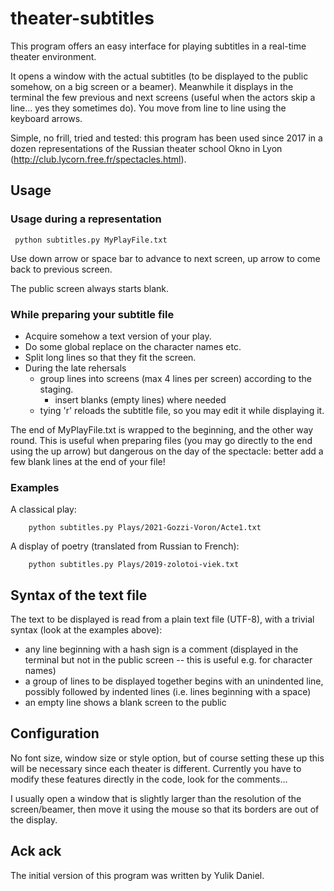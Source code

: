 # theater-subtitles

This program offers an easy interface for playing subtitles in a real-time theater environment.

It opens a window with the actual subtitles (to be displayed to the public somehow, on a big screen or a beamer). Meanwhile it displays in the terminal the few previous and next screens (useful when the actors skip a line... yes they sometimes do). You move from line to line using the keyboard arrows.

Simple, no frill, tried and tested: this program has been used since 2017 in a dozen representations of the Russian theater school Okno in Lyon (http://club.lycorn.free.fr/spectacles.html).


## Usage

### Usage during a representation

	 python subtitles.py MyPlayFile.txt

Use down arrow or space bar to advance to next screen, up arrow to come back to previous screen. 

The public screen always starts blank.

### While preparing your subtitle file

- Acquire somehow a text version of your play.
- Do some global replace on the character names etc.
- Split long lines so that they fit the screen.
- During the late rehersals 
  - group lines into screens (max 4 lines per screen) according to the staging.
	- insert blanks (empty lines) where needed
  - tying 'r' reloads the subtitle file, so you may edit it while displaying it. 

The end of MyPlayFile.txt is wrapped to the beginning, and the other way round.
This is useful when preparing files (you may go directly to the end using the up arrow) but dangerous on the day of the spectacle: better add a few blank lines at the end of your file!  

### Examples

A classical play:

		python subtitles.py Plays/2021-Gozzi-Voron/Acte1.txt 

A display of poetry (translated from Russian to French):

		python subtitles.py Plays/2019-zolotoi-viek.txt


## Syntax of the text file 
The text to be displayed is read from a plain text file (UTF-8), with a trivial syntax (look at the examples above):

- any line beginning with a hash sign is a comment (displayed in the terminal but not in the public screen -- this is useful e.g. for character names)
- a group of lines to be displayed together begins with an unindented line, possibly followed by indented lines (i.e. lines beginning with a space)
- an empty line shows a blank screen to the public

## Configuration
No font size, window size or style option, but of course setting these up this will be necessary since each theater is different.
Currently you have to modify these features directly in the code, look for the comments...

I usually open a window that is slightly larger than the resolution of the screen/beamer, then move it using the mouse so that its borders are out of the display.

## Ack ack
The initial version of this program was written by Yulik Daniel.
